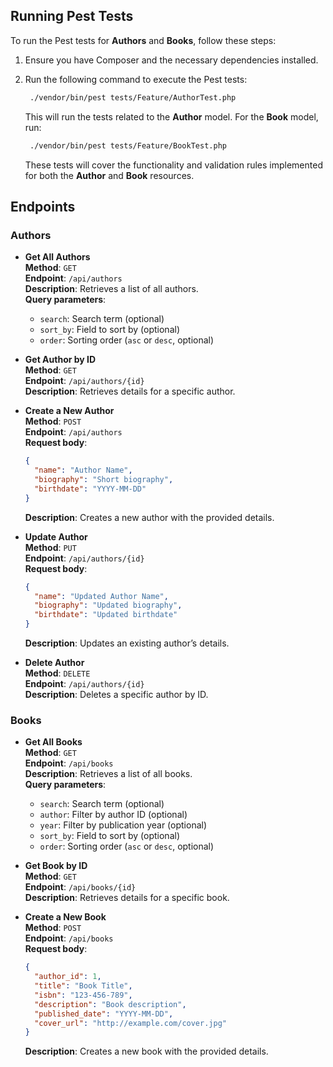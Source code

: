 
## Running Pest Tests

To run the Pest tests for **Authors** and **Books**, follow these steps:

1. Ensure you have Composer and the necessary dependencies installed.
2. Run the following command to execute the Pest tests:

   ```bash
    ./vendor/bin/pest tests/Feature/AuthorTest.php
   ```

   This will run the tests related to the **Author** model. For the **Book** model, run:

   ```bash
    ./vendor/bin/pest tests/Feature/BookTest.php
   ```

   These tests will cover the functionality and validation rules implemented for both the **Author** and **Book** resources.


## Endpoints

### Authors

- **Get All Authors**  
  **Method**: `GET`  
  **Endpoint**: `/api/authors`  
  **Description**: Retrieves a list of all authors.  
  **Query parameters**:  
  - `search`: Search term (optional)  
  - `sort_by`: Field to sort by (optional)  
  - `order`: Sorting order (`asc` or `desc`, optional)

- **Get Author by ID**  
  **Method**: `GET`  
  **Endpoint**: `/api/authors/{id}`  
  **Description**: Retrieves details for a specific author.

- **Create a New Author**  
  **Method**: `POST`  
  **Endpoint**: `/api/authors`  
  **Request body**:  
  ```json
  {
    "name": "Author Name",
    "biography": "Short biography",
    "birthdate": "YYYY-MM-DD"
  }
  ```
  **Description**: Creates a new author with the provided details.

- **Update Author**  
  **Method**: `PUT`  
  **Endpoint**: `/api/authors/{id}`  
  **Request body**:  
  ```json
  {
    "name": "Updated Author Name",
    "biography": "Updated biography",
    "birthdate": "Updated birthdate"
  }
  ```
  **Description**: Updates an existing author’s details.

- **Delete Author**  
  **Method**: `DELETE`  
  **Endpoint**: `/api/authors/{id}`  
  **Description**: Deletes a specific author by ID.

### Books

- **Get All Books**  
  **Method**: `GET`  
  **Endpoint**: `/api/books`  
  **Description**: Retrieves a list of all books.  
  **Query parameters**:  
  - `search`: Search term (optional)  
  - `author`: Filter by author ID (optional)  
  - `year`: Filter by publication year (optional)  
  - `sort_by`: Field to sort by (optional)  
  - `order`: Sorting order (`asc` or `desc`, optional)

- **Get Book by ID**  
  **Method**: `GET`  
  **Endpoint**: `/api/books/{id}`  
  **Description**: Retrieves details for a specific book.

- **Create a New Book**  
  **Method**: `POST`  
  **Endpoint**: `/api/books`  
  **Request body**:  
  ```json
  {
    "author_id": 1,
    "title": "Book Title",
    "isbn": "123-456-789",
    "description": "Book description",
    "published_date": "YYYY-MM-DD",
    "cover_url": "http://example.com/cover.jpg"
  }
  ```
  **Description**: Creates a new book with the provided details.

